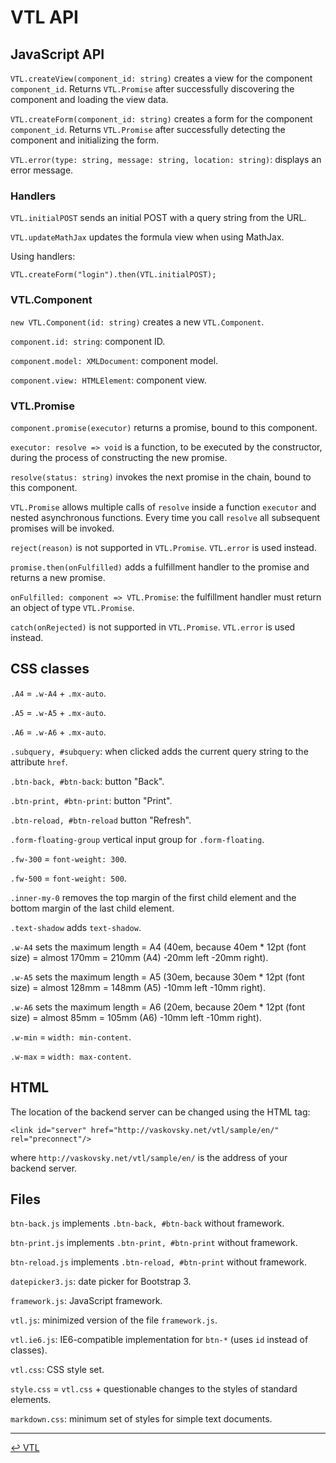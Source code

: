 # VTL API

## JavaScript API

`VTL.createView(component_id: string)` creates a view for the component `component_id`.
Returns `VTL.Promise` after successfully discovering the component and loading the view data.

`VTL.createForm(component_id: string)` creates a form for the component `component_id`.
Returns `VTL.Promise` after successfully detecting the component and initializing the form.

`VTL.error(type: string, message: string, location: string)`: displays an error message.

### Handlers

`VTL.initialPOST` sends an initial POST with a query string from the URL.

`VTL.updateMathJax` updates the formula view when using MathJax.

Using handlers:
```
VTL.createForm("login").then(VTL.initialPOST);
```

### VTL.Component

`new VTL.Component(id: string)` creates a new `VTL.Component`.

`component.id: string`: component ID.

`component.model: XMLDocument`: component model.

`component.view: HTMLElement`: component view.

### VTL.Promise

`component.promise(executor)` returns a promise, bound to this component.

`executor: resolve => void` is a function, to be executed by the constructor, during the process of constructing the new promise.

`resolve(status: string)` invokes the next promise in the chain, bound to this component.

`VTL.Promise` allows multiple calls of `resolve` inside a function `executor` and nested asynchronous functions.
Every time you call `resolve` all subsequent promises will be invoked.

`reject(reason)` is not supported in `VTL.Promise`. `VTL.error` is used instead.

`promise.then(onFulfilled)` adds a fulfillment handler to the promise and returns a new promise.

`onFulfilled: component => VTL.Promise`: the fulfillment handler must return an object of type `VTL.Promise`.

`catch(onRejected)` is not supported in `VTL.Promise`. `VTL.error` is used instead.

## CSS classes

`.A4` = `.w-A4` + `.mx-auto`.

`.A5` = `.w-A5` + `.mx-auto`.

`.A6` = `.w-A6` + `.mx-auto`.

`.subquery, #subquery`: when clicked adds the current query string to the attribute `href`.

`.btn-back, #btn-back`: button "Back".

`.btn-print, #btn-print`: button "Print".

`.btn-reload, #btn-reload` button "Refresh".

`.form-floating-group` vertical input group for `.form-floating`.

`.fw-300` = `font-weight: 300`.

`.fw-500` = `font-weight: 500`.

`.inner-my-0` removes the top margin of the first child element and the bottom margin of the last child element.

`.text-shadow` adds `text-shadow`.

`.w-A4` sets the maximum length = A4
(40em, because 40em * 12pt (font size) =
 almost 170mm = 210mm (A4) -20mm left -20mm right).

`.w-A5` sets the maximum length = A5
(30em, because 30em * 12pt (font size) =
 almost 128mm = 148mm (A5) -10mm left -10mm right).

`.w-A6` sets the maximum length = A6
(20em, because 20em * 12pt (font size) =
 almost 85mm = 105mm (A6) -10mm left -10mm right).

`.w-min` = `width: min-content`.

`.w-max` = `width: max-content`.

## HTML

The location of the backend server can be changed using the HTML tag:
```
<link id="server" href="http://vaskovsky.net/vtl/sample/en/" rel="preconnect"/>
```
where `http://vaskovsky.net/vtl/sample/en/` is the address of your backend server.

## Files

`btn-back.js` implements `.btn-back, #btn-back` without framework.

`btn-print.js` implements `.btn-print, #btn-print` without framework.

`btn-reload.js` implements `.btn-reload, #btn-print` without framework.

`datepicker3.js`: date picker for Bootstrap 3.

`framework.js`: JavaScript framework.

`vtl.js`: minimized version of the file `framework.js`.

`vtl.ie6.js`: IE6-compatible implementation for `btn-*`
(uses `id` instead of classes).

`vtl.css`: CSS style set.

`style.css` = `vtl.css` + questionable changes to the styles of standard elements.

`markdown.css`: minimum set of styles for simple text documents.
________________________________________________________________________________
[↩ VTL](index.md)
